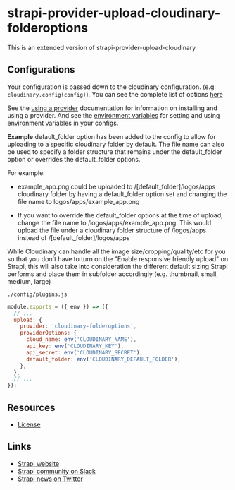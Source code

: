 # strapi-provider-upload-cloudinary-folderoptions

This is an extended version of strapi-provider-upload-cloudinary

## Configurations

Your configuration is passed down to the cloudinary configuration. (e.g: `cloudinary.config(config)`). You can see the complete list of options [here](https://cloudinary.com/documentation/cloudinary_sdks#configuration_parameters)

See the [using a provider](https://strapi.io/documentation/v3.x/plugins/upload.html#using-a-provider) documentation for information on installing and using a provider. And see the [environment variables](https://strapi.io/documentation/v3.x/concepts/configurations.html#environment-variables) for setting and using environment variables in your configs.

**Example**
default_folder option has been added to the config to allow for uploading to a specific cloudinary folder by default.
The file name can also be used to specify a folder structure that remains under the default_folder option or overrides the default_folder options.

For example:
+ example_app.png could be uploaded to /[default_folder]/logos/apps cloudinary folder by having a default_folder option set and changing the file name to logos/apps/example_app.png

+ If you want to override the default_folder options at the time of upload, change the file name to /logos/apps/example_app.png. This would upload the file under a cloudinary folder structure of /logos/apps instead of /[default_folder]/logos/apps

While Cloudinary can handle all the image size/cropping/quality/etc for you so that you don't have to turn on the "Enable responsive friendly upload" on Strapi, this will also take into consideration the different default sizing Strapi performs and place them in subfolder accordingly (e.g. thumbnail, small, medium, large)


`./config/plugins.js`

```js
module.exports = ({ env }) => ({
  // ...
  upload: {
    provider: 'cloudinary-folderoptions',
    providerOptions: {
      cloud_name: env('CLOUDINARY_NAME'),
      api_key: env('CLOUDINARY_KEY'),
      api_secret: env('CLOUDINARY_SECRET'),
      default_folder: env('CLOUDINARY_DEFAULT_FOLDER'),
    },
  },
  // ...
});
```

## Resources

- [License](LICENSE)

## Links

- [Strapi website](http://strapi.io/)
- [Strapi community on Slack](http://slack.strapi.io)
- [Strapi news on Twitter](https://twitter.com/strapijs)
